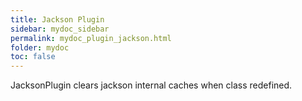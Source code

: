 ```yaml
---
title: Jackson Plugin
sidebar: mydoc_sidebar
permalink: mydoc_plugin_jackson.html
folder: mydoc
toc: false
---
```

JacksonPlugin clears jackson internal caches when class redefined.
